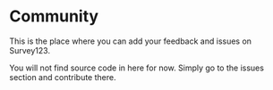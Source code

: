 # Community
This is the place where you can add your feedback and issues on Survey123.

You will not find source code in here for now. Simply go to the issues section and contribute there.
